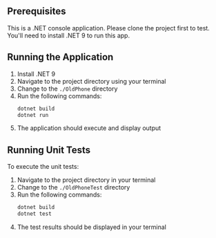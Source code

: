 ## Prerequisites
This is a .NET console application. Please clone the project first to test. You'll need to install .NET 9 to run this app. 

## Running the Application
1. Install .NET 9
2. Navigate to the project directory using your terminal
3. Change to the `./OldPhone` directory
4. Run the following commands:
   ```bash
   dotnet build
   dotnet run
   ```
5. The application should execute and display output

## Running Unit Tests
To execute the unit tests:
1. Navigate to the project directory in your terminal
2. Change to the `./OldPhoneTest` directory
3. Run the following commands:
   ```bash
   dotnet build
   dotnet test
   ```
4. The test results should be displayed in your terminal